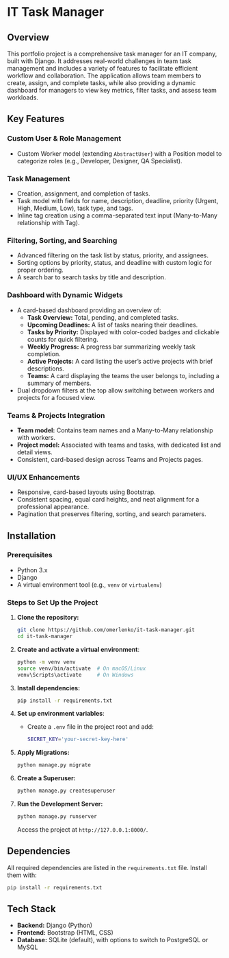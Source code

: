 # IT Task Manager

## Overview
This portfolio project is a comprehensive task manager for an IT company, built with Django. It addresses real-world challenges in team task management and includes a variety of features to facilitate efficient workflow and collaboration. The application allows team members to create, assign, and complete tasks, while also providing a dynamic dashboard for managers to view key metrics, filter tasks, and assess team workloads.

## Key Features

### Custom User & Role Management
- Custom Worker model (extending `AbstractUser`) with a Position model to categorize roles (e.g., Developer, Designer, QA Specialist).

### Task Management
- Creation, assignment, and completion of tasks.
- Task model with fields for name, description, deadline, priority (Urgent, High, Medium, Low), task type, and tags.
- Inline tag creation using a comma-separated text input (Many-to-Many relationship with Tag).

### Filtering, Sorting, and Searching
- Advanced filtering on the task list by status, priority, and assignees.
- Sorting options by priority, status, and deadline with custom logic for proper ordering.
- A search bar to search tasks by title and description.

### Dashboard with Dynamic Widgets
- A card-based dashboard providing an overview of:
  - **Task Overview:** Total, pending, and completed tasks.
  - **Upcoming Deadlines:** A list of tasks nearing their deadlines.
  - **Tasks by Priority:** Displayed with color-coded badges and clickable counts for quick filtering.
  - **Weekly Progress:** A progress bar summarizing weekly task completion.
  - **Active Projects:** A card listing the user’s active projects with brief descriptions.
  - **Teams:** A card displaying the teams the user belongs to, including a summary of members.
- Dual dropdown filters at the top allow switching between workers and projects for a focused view.

### Teams & Projects Integration
- **Team model:** Contains team names and a Many-to-Many relationship with workers.
- **Project model:** Associated with teams and tasks, with dedicated list and detail views.
- Consistent, card-based design across Teams and Projects pages.

### UI/UX Enhancements
- Responsive, card-based layouts using Bootstrap.
- Consistent spacing, equal card heights, and neat alignment for a professional appearance.
- Pagination that preserves filtering, sorting, and search parameters.

## Installation

### Prerequisites
- Python 3.x
- Django
- A virtual environment tool (e.g., `venv` or `virtualenv`)

### Steps to Set Up the Project

1. **Clone the repository:**
   ```sh
   git clone https://github.com/omerlenko/it-task-manager.git
   cd it-task-manager
   
2. **Create and activate a virtual environment**:
   ```sh
   python -m venv venv
   source venv/bin/activate  # On macOS/Linux
   venv\Scripts\activate     # On Windows
   ```

3. **Install dependencies:**
   ```sh
   pip install -r requirements.txt
   ```

4. **Set up environment variables**:
   - Create a `.env` file in the project root and add:
     ```sh
     SECRET_KEY='your-secret-key-here'
     ```

5. **Apply Migrations:**
   ```sh
   python manage.py migrate
   ```

6. **Create a Superuser:**
   ```sh
   python manage.py createsuperuser
   ```

7. **Run the Development Server:**
   ```sh
   python manage.py runserver
   ```
   Access the project at `http://127.0.0.1:8000/`.

## Dependencies
All required dependencies are listed in the `requirements.txt` file. Install them with:
```sh
pip install -r requirements.txt
```

## Tech Stack
- **Backend:** Django (Python)
- **Frontend:** Bootstrap (HTML, CSS)
- **Database:** SQLite (default), with options to switch to PostgreSQL or MySQL

